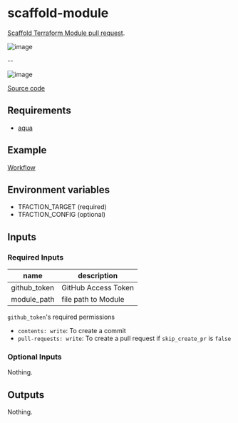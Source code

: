 # scaffold-module

[Scaffold Terraform Module pull request](/feature/module).

![image](https://user-images.githubusercontent.com/13323303/156072535-e9d65c62-23b8-48a1-9827-f9fce4ea191c.png)

--

![image](https://user-images.githubusercontent.com/13323303/156072431-56345976-60ba-4874-afcd-37026ec0510a.png)

[Source code](https://github.com/suzuki-shunsuke/tfaction/tree/main/scaffold-module)

## Requirements

* [aqua](https://aquaproj.github.io/)

## Example

[Workflow](https://github.com/suzuki-shunsuke/tfaction-example/blob/main/.github/workflows/scaffold-module.yaml)

## Environment variables

* TFACTION_TARGET (required)
* TFACTION_CONFIG (optional)

## Inputs

### Required Inputs

name | description
--- | ---
github_token | GitHub Access Token
module_path | file path to Module

`github_token`'s required permissions

* `contents: write`: To create a commit
* `pull-requests: write`: To create a pull request if `skip_create_pr` is `false`

### Optional Inputs

Nothing.

## Outputs

Nothing.
